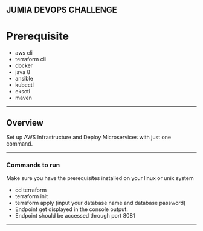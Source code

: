 ## JUMIA DEVOPS CHALLENGE
# Prerequisite
- aws cli
- terraform cli
- docker
- java 8
- ansible
- kubectl
- eksctl
- maven

---

## Overview

Set up AWS Infrastructure and Deploy Microservices with just one command. 

---

### Commands to run 
 
Make sure you have the prerequisites installed on your linux or unix system 

* cd terraform
* terraform init
* terraform apply  (input your database name and database password)
* Endpoint get displayed in the console output.
* Endpoint should be accessed through port 8081


---


